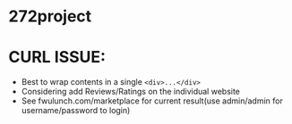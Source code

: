 # 272project

# CURL ISSUE:
* Best to wrap contents in a single `<div>...</div>`
* Considering add Reviews/Ratings on the individual website
* See fwulunch.com/marketplace for current result(use admin/admin for username/password to login)
